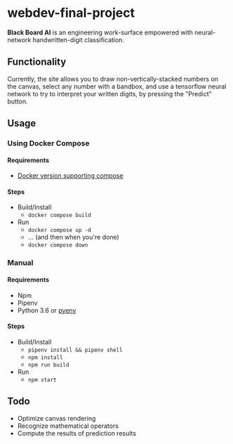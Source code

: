 # webdev-final-project
**Black Board AI** is an engineering work-surface empowered with neural-network handwritten-digit classification.

## Functionality
Currently, the site allows you to draw non-vertically-stacked numbers on the canvas, select any number with a bandbox, and use a tensorflow neural network to try to interpret your written digits, by pressing the "Predict" button.

## Usage

### Using Docker Compose
#### Requirements
- [Docker version supporting compose](https://docs.docker.com/desktop/install)

#### Steps
- Build/Install
  - `docker compose build`
- Run
  - `docker compose up -d`
  - ... (and then when you're done)
  - `docker compose down`

### Manual
#### Requirements
- Npm
- Pipenv
- Python 3.6 or [pyenv](https://github.com/pyenv/pyenv)

#### Steps
- Build/Install
  - `pipenv install && pipenv shell`
  - `npm install`
  - `npm run build`
- Run
  - `npm start`

## Todo
- Optimize canvas rendering
- Recognize mathematical operators
- Compute the results of prediction results
